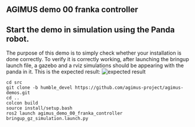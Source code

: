 AGIMUS demo 00 franka controller
--------------------------------

## Start the demo in simulation using the Panda robot.
The purpose of this demo is to simply check whether your installation is done correctly.
To verify it is correctly working, after launching the bringup launch file, a gazebo and a rviz simulations should be appearing with the panda in it.
This is the expected result:
![expected result](https://github.com/agimus-project/agimus-demos/blob/topic/mnaveau/demo00_readme/agimus_demo_00_franka_controller/doc/demo_00_result.png)
```
cd src
git clone -b humble_devel https://github.com/agimus-project/agimus-demos.git
cd ..
colcon build
source install/setup.bash
ros2 launch agimus_demo_00_franka_controller bringup_gz_simulation.launch.py
```